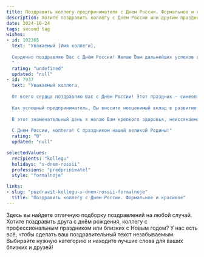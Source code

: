 ```yaml
---
title: Поздравить коллегу предпринимателя с Днем России. Формальное и красивое
description: Хотите поздравить коллегу с Днем России или другим праздником? Наш ИИ создаст незабываемое поздравление, а вы обязательно выделитесь среди других.  
date: 2024-10-24
tags: second tag
wishes:
- id: 102365
  text: "Уважаемый [Имя коллеги],
  
  Сердечно поздравляю Вас с Днём России! Желаю Вам дальнейших успехов в Вашем предпринимательском деле, процветания и благополучия. Пусть этот праздник станет символом новых достижений и реализации всех Ваших планов.  С уважением, [Ваше имя/Название компании].
  "
  rating: "undefined"
  updated: "null"
- id: 7937
  text: "Уважаемый коллега,
  
  От всего сердца поздравляю Вас с Днём России! Этот праздник — символ нашего национального единства, гордости за свою страну и её многовековую историю.
  
  Как успешный предприниматель, Вы вносите неоценимый вклад в развитие отечественной экономики и процветание нашего государства. Ваш труд, инициатива и деловая хватка служат примером для подражания.
  
  В этот знаменательный день я желаю Вам крепкого здоровья, неиссякаемой энергии, смелых планов и их успешной реализации. Пусть ваш бизнес процветает, а имя Вашей компании ассоциируется с надежностью, качеством и успехом.
  
  С Днем России, коллега! С праздником нашей великой Родины!"
  rating: "0"
  updated: "null"

selectedValues:
  recipients: "kollegu"
  holidays: "s-dnem-rossii"
  professions: "predprinimatel"
  style: "formalnoje"

links:
- slug: "pozdravit-kollegu-s-dnem-rossii-formalnoje"
  title: "Поздравить коллегу с Днем России. Формальное и красивое"
---
```


Здесь вы найдете отличную подборку поздравлений на любой случай. 
Хотите поздравить друга с днём рождения, коллегу с профессиональным праздником или близких с Новым годом? У нас есть всё, чтобы сделать ваш поздравительный текст незабываемым. Выбирайте нужную категорию и находите лучшие слова для ваших близких и друзей!
